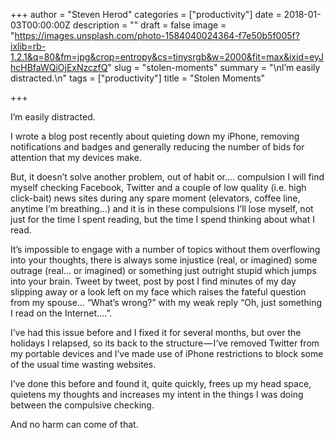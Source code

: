 +++
author = "Steven Herod"
categories = ["productivity"]
date = 2018-01-03T00:00:00Z
description = ""
draft = false
image = "https://images.unsplash.com/photo-1584040024364-f7e50b5f005f?ixlib=rb-1.2.1&q=80&fm=jpg&crop=entropy&cs=tinysrgb&w=2000&fit=max&ixid=eyJhcHBfaWQiOjExNzczfQ"
slug = "stolen-moments"
summary = "\nI’m easily distracted.\n"
tags = ["productivity"]
title = "Stolen Moments"

+++


I’m easily distracted.

I wrote a blog post recently about quieting down my iPhone, removing notifications and badges and generally reducing the number of bids for attention that my devices make.

But, it doesn’t solve another problem, out of habit or…. compulsion I will find myself checking Facebook, Twitter and a couple of low quality (i.e. high click-bait) news sites during any spare moment (elevators, coffee line, anytime I’m breathing…) and it is in these compulsions I’ll lose myself, not just for the time I spent reading, but the time I spend thinking about what I read.

It’s impossible to engage with a number of topics without them overflowing into your thoughts, there is always some injustice (real, or imagined) some outrage (real… or imagined) or something just outright stupid which jumps into your brain. Tweet by tweet, post by post I find minutes of my day slipping away or a look left on my face which raises the fateful question from my spouse… “What’s wrong?” with my weak reply “Oh, just something I read on the Internet….”.

I’ve had this issue before and I fixed it for several months, but over the holidays I relapsed, so its back to the structure — I’ve removed Twitter from my portable devices and I’ve made use of iPhone restrictions to block some of the usual time wasting websites.

I’ve done this before and found it, quite quickly, frees up my head space, quietens my thoughts and increases my intent in the things I was doing between the compulsive checking.

And no harm can come of that.

